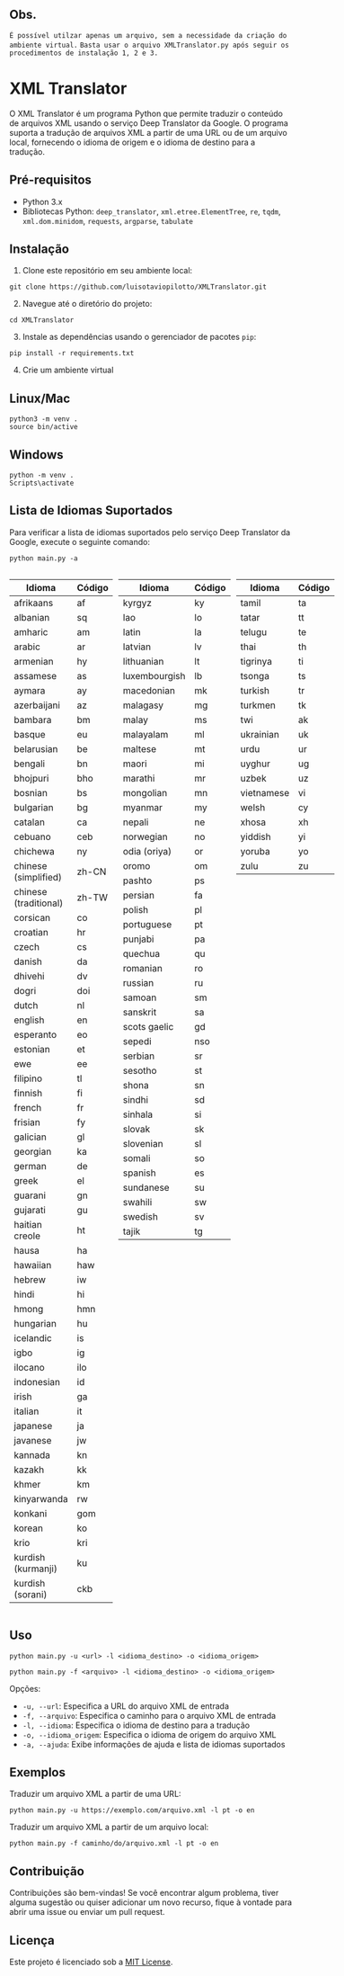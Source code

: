 ## Obs.
`É possível utilzar apenas um arquivo, sem a necessidade da criação do ambiente virtual.`
`Basta usar o arquivo XMLTranslator.py após seguir os procedimentos de instalação 1, 2 e 3.`

# XML Translator
O XML Translator é um programa Python que permite traduzir o conteúdo de arquivos XML usando o serviço Deep Translator da Google. O programa suporta a tradução de arquivos XML a partir de uma URL ou de um arquivo local, fornecendo o idioma de origem e o idioma de destino para a tradução.

## Pré-requisitos
- Python 3.x
- Bibliotecas Python: `deep_translator`, `xml.etree.ElementTree`, `re`, `tqdm`, `xml.dom.minidom`, `requests`, `argparse`, `tabulate`

## Instalação
1. Clone este repositório em seu ambiente local:
```
git clone https://github.com/luisotaviopilotto/XMLTranslator.git
```

2. Navegue até o diretório do projeto:
```
cd XMLTranslator
```

3. Instale as dependências usando o gerenciador de pacotes `pip`:
```
pip install -r requirements.txt
```

4. Crie um ambiente virtual
## Linux/Mac
```
python3 -m venv .
source bin/active
```

## Windows
```
python -m venv .
Scripts\activate
```

## Lista de Idiomas Suportados
Para verificar a lista de idiomas suportados pelo serviço Deep Translator da Google, execute o seguinte comando:
```
python main.py -a
```
<div style="display:flex;">
  <div style="flex:1;margin-right:10px;">
  
  | Idioma                | Código   |
  |-----------------------|----------|
  | afrikaans             | af       |
  | albanian              | sq       |
  | amharic               | am       |
  | arabic                | ar       |
  | armenian              | hy       |
  | assamese              | as       |
  | aymara                | ay       |
  | azerbaijani           | az       |
  | bambara               | bm       |
  | basque                | eu       |
  | belarusian            | be       |
  | bengali               | bn       |
  | bhojpuri              | bho      |
  | bosnian               | bs       |
  | bulgarian             | bg       |
  | catalan               | ca       |
  | cebuano               | ceb      |
  | chichewa              | ny       |
  | chinese (simplified)  | zh-CN    |
  | chinese (traditional) | zh-TW    |
  | corsican              | co       |
  | croatian              | hr       |
  | czech                 | cs       |
  | danish                | da       |
  | dhivehi               | dv       |
  | dogri                 | doi      |
  | dutch                 | nl       |
  | english               | en       |
  | esperanto             | eo       |
  | estonian              | et       |
  | ewe                   | ee       |
  | filipino              | tl       |
  | finnish               | fi       |
  | french                | fr       |
  | frisian               | fy       |
  | galician              | gl       |
  | georgian              | ka       |
  | german                | de       |
  | greek                 | el       |
  | guarani               | gn       |
  | gujarati              | gu       |
  | haitian creole        | ht       |
  | hausa                 | ha       |
  | hawaiian              | haw      |
  | hebrew                | iw       |
  | hindi                 | hi       |
  | hmong                 | hmn      |
  | hungarian             | hu       |
  | icelandic             | is       |
  | igbo                  | ig       |
  | ilocano               | ilo      |
  | indonesian            | id       |
  | irish                 | ga       |
  | italian               | it       |
  | japanese              | ja       |
  | javanese              | jw       |
  | kannada               | kn       |
  | kazakh                | kk       |
  | khmer                 | km       |
  | kinyarwanda           | rw       |
  | konkani               | gom      |
  | korean                | ko       |
  | krio                  | kri      |
  | kurdish (kurmanji)    | ku       |
  | kurdish (sorani)      | ckb      |
  
  </div>
  <div style="flex:1;margin-right:10px;">
  
  | Idioma                | Código   |
  |-----------------------|----------|
  | kyrgyz                | ky       |
  | lao                   | lo       |
  | latin                 | la       |
  | latvian               | lv       |
  | lithuanian            | lt       |
  | luxembourgish         | lb       |
  | macedonian            | mk       |
  | malagasy              | mg       |
  | malay                 | ms       |
  | malayalam             | ml       |
  | maltese               | mt       |
  | maori                 | mi       |
  | marathi               | mr       |
  | mongolian             | mn       |
  | myanmar               | my       |
  | nepali                | ne       |
  | norwegian             | no       |
  | odia (oriya)          | or       |
  | oromo                 | om       |
  | pashto                | ps       |
  | persian               | fa       |
  | polish                | pl       |
  | portuguese            | pt       |
  | punjabi               | pa       |
  | quechua               | qu       |
  | romanian              | ro       |
  | russian               | ru       |
  | samoan                | sm       |
  | sanskrit              | sa       |
  | scots gaelic          | gd       |
  | sepedi                | nso      |
  | serbian               | sr       |
  | sesotho               | st       |
  | shona                 | sn       |
  | sindhi                | sd       |
  | sinhala               | si       |
  | slovak                | sk       |
  | slovenian             | sl       |
  | somali                | so       |
  | spanish               | es       |
  | sundanese             | su       |
  | swahili               | sw       |
  | swedish               | sv       |
  | tajik                 | tg       |
  
  </div>
  <div style="flex:1;">
  
  | Idioma                | Código   |
  |-----------------------|----------|
  | tamil                 | ta       |
  | tatar                 | tt       |
  | telugu                | te       |
  | thai                  | th       |
  | tigrinya              | ti       |
  | tsonga                | ts       |
  | turkish               | tr       |
  | turkmen               | tk       |
  | twi                   | ak       |
  | ukrainian             | uk       |
  | urdu                  | ur       |
  | uyghur                | ug       |
  | uzbek                 | uz       |
  | vietnamese            | vi       |
  | welsh                 | cy       |
  | xhosa                 | xh       |
  | yiddish               | yi       |
  | yoruba                | yo       |
  | zulu                  | zu       |
  
  </div>
</div>

## Uso
```
python main.py -u <url> -l <idioma_destino> -o <idioma_origem>
```
```
python main.py -f <arquivo> -l <idioma_destino> -o <idioma_origem>
```

Opções:
- `-u, --url`: Especifica a URL do arquivo XML de entrada
- `-f, --arquivo`: Especifica o caminho para o arquivo XML de entrada
- `-l, --idioma`: Especifica o idioma de destino para a tradução
- `-o, --idioma_origem`: Especifica o idioma de origem do arquivo XML
- `-a, --ajuda`: Exibe informações de ajuda e lista de idiomas suportados

## Exemplos
Traduzir um arquivo XML a partir de uma URL:
```
python main.py -u https://exemplo.com/arquivo.xml -l pt -o en
```

Traduzir um arquivo XML a partir de um arquivo local:
```
python main.py -f caminho/do/arquivo.xml -l pt -o en
```

## Contribuição
Contribuições são bem-vindas! Se você encontrar algum problema, tiver alguma sugestão ou quiser adicionar um novo recurso, fique à vontade para abrir uma issue ou enviar um pull request.

## Licença
Este projeto é licenciado sob a [MIT License](LICENSE).
